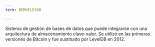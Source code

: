 ```yaml
---
term: BERKELEYDB

---
```

Sistema de gestión de bases de datos que puede integrarse con una arquitectura de almacenamiento clave-valor. Se utilizó en las primeras versiones de Bitcoin y fue sustituido por LevelDB en 2012.